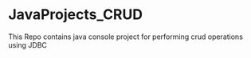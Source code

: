 # JavaProjects_CRUD
This Repo contains java console project for performing crud operations using JDBC
